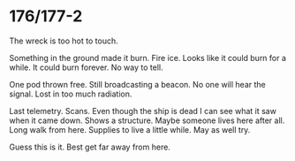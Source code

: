 # 176/177-2

The wreck is too hot to touch.

Something in the ground made it burn. Fire ice. Looks like it could burn for a while. It could burn forever. No way to tell.

One pod thrown free. Still broadcasting a beacon. No one will hear the signal. Lost in too much radiation. 

Last telemetry. Scans. Even though the ship is dead I can see what it saw when it came down. Shows a structure. Maybe someone lives here after all. Long walk from here. Supplies to live a little while. May as well try. 

Guess this is it. Best get far away from here.

